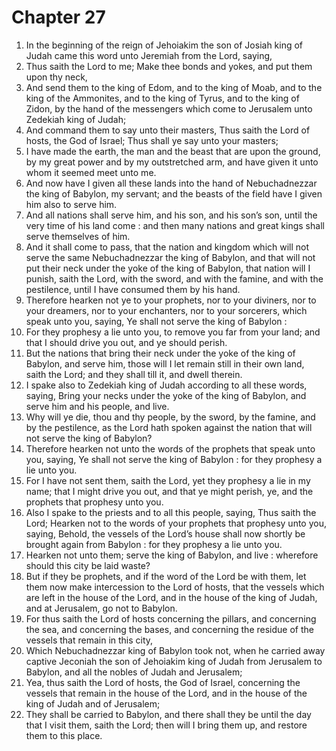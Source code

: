 # Chapter 27

1. In the beginning of the reign of Jehoiakim the son of Josiah king of Judah came this word unto Jeremiah from the Lord, saying,
2. Thus saith the Lord to me; Make thee bonds and yokes, and put them upon thy neck,
3. And send them to the king of Edom, and to the king of Moab, and to the king of the Ammonites, and to the king of Tyrus, and to the king of Zidon, by the hand of the messengers which come to Jerusalem unto Zedekiah king of Judah;
4. And command them to say unto their masters, Thus saith the Lord of hosts, the God of Israel; Thus shall ye say unto your masters;
5. I have made the earth, the man and the beast that are upon the ground, by my great power and by my outstretched arm, and have given it unto whom it seemed meet unto me.
6. And now have I given all these lands into the hand of Nebuchadnezzar the king of Babylon, my servant; and the beasts of the field have I given him also to serve him.
7. And all nations shall serve him, and his son, and his son’s son, until the very time of his land come : and then many nations and great kings shall serve themselves of him.
8. And it shall come to pass, that the nation and kingdom which will not serve the same Nebuchadnezzar the king of Babylon, and that will not put their neck under the yoke of the king of Babylon, that nation will I punish, saith the Lord, with the sword, and with the famine, and with the pestilence, until I have consumed them by his hand.
9. Therefore hearken not ye to your prophets, nor to your diviners, nor to your dreamers, nor to your enchanters, nor to your sorcerers, which speak unto you, saying, Ye shall not serve the king of Babylon :
10. For they prophesy a lie unto you, to remove you far from your land; and that I should drive you out, and ye should perish.
11. But the nations that bring their neck under the yoke of the king of Babylon, and serve him, those will I let remain still in their own land, saith the Lord; and they shall till it, and dwell therein.
12. I spake also to Zedekiah king of Judah according to all these words, saying, Bring your necks under the yoke of the king of Babylon, and serve him and his people, and live.
13. Why will ye die, thou and thy people, by the sword, by the famine, and by the pestilence, as the Lord hath spoken against the nation that will not serve the king of Babylon?
14. Therefore hearken not unto the words of the prophets that speak unto you, saying, Ye shall not serve the king of Babylon : for they prophesy a lie unto you.
15. For I have not sent them, saith the Lord, yet they prophesy a lie in my name; that I might drive you out, and that ye might perish, ye, and the prophets that prophesy unto you.
16. Also I spake to the priests and to all this people, saying, Thus saith the Lord; Hearken not to the words of your prophets that prophesy unto you, saying, Behold, the vessels of the Lord’s house shall now shortly be brought again from Babylon : for they prophesy a lie unto you.
17. Hearken not unto them; serve the king of Babylon, and live : wherefore should this city be laid waste?
18. But if they be prophets, and if the word of the Lord be with them, let them now make intercession to the Lord of hosts, that the vessels which are left in the house of the Lord, and in the house of the king of Judah, and at Jerusalem, go not to Babylon.
19. For thus saith the Lord of hosts concerning the pillars, and concerning the sea, and concerning the bases, and concerning the residue of the vessels that remain in this city,
20. Which Nebuchadnezzar king of Babylon took not, when he carried away captive Jeconiah the son of Jehoiakim king of Judah from Jerusalem to Babylon, and all the nobles of Judah and Jerusalem;
21. Yea, thus saith the Lord of hosts, the God of Israel, concerning the vessels that remain in the house of the Lord, and in the house of the king of Judah and of Jerusalem;
22. They shall be carried to Babylon, and there shall they be until the day that I visit them, saith the Lord; then will I bring them up, and restore them to this place.

